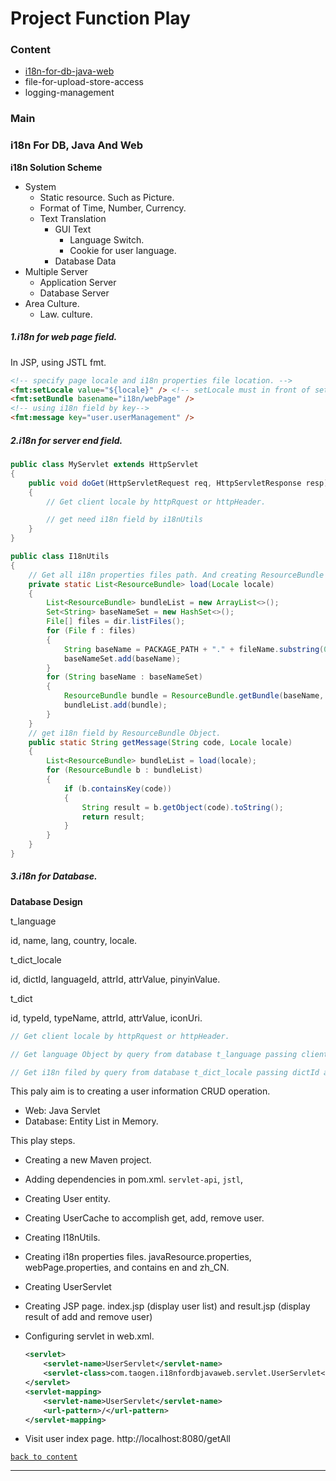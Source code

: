 # Project Function Play



<h3 id="content">Content</h3>

- [i18n-for-db-java-web](#ifdjw)
- file-for-upload-store-access
- logging-management



### Main

<h3 id="ifdjw">i18n For  DB, Java And Web</h3>

**i18n Solution Scheme**

- System
  - Static resource. Such as Picture.
  - Format of Time, Number, Currency.
  - Text Translation
    - GUI Text
      - Language Switch.
      - Cookie for user language.
    - Database Data
- Multiple Server
  - Application Server
  - Database Server
- Area Culture. 
  - Law. culture.

##### 1.i18n for web page field.

In JSP, using JSTL fmt.

```html
<!-- specify page locale and i18n properties file location. -->
<fmt:setLocale value="${locale}" /> <!-- setLocale must in front of setBundle -->
<fmt:setBundle basename="i18n/webPage" />
<!-- using i18n field by key-->
<fmt:message key="user.userManagement" />
```

##### 2.i18n for server end field.

```java
public class MyServlet extends HttpServlet
{
	public void doGet(HttpServletRequest req, HttpServletResponse resp)
	{
        // Get client locale by httpRquest or httpHeader.

        // get need i18n field by i18nUtils 
	}
}

public class I18nUtils
{
    // Get all i18n properties files path. And creating ResourceBundle Object.
    private static List<ResourceBundle> load(Locale locale) 
    {
        List<ResourceBundle> bundleList = new ArrayList<>();
        Set<String> baseNameSet = new HashSet<>();
        File[] files = dir.listFiles();
        for (File f : files)
        {
            String baseName = PACKAGE_PATH + "." + fileName.substring(0, index);
            baseNameSet.add(baseName);
        }
        for (String baseName : baseNameSet)
        {
            ResourceBundle bundle = ResourceBundle.getBundle(baseName, locale);
            bundleList.add(bundle);
        }
    }
    // get i18n field by ResourceBundle Object.
    public static String getMessage(String code, Locale locale)
    {
        List<ResourceBundle> bundleList = load(locale);
        for (ResourceBundle b : bundleList)
        {
            if (b.containsKey(code))
            {
                String result = b.getObject(code).toString();
                return result;
            }
        } 
    }
}
```

##### 3.i18n for Database.

**Database Design**

t_language

id, name, lang, country, locale.

t_dict_locale

id, dictId, languageId, attrId, attrValue, pinyinValue.

t_dict

id, typeId, typeName, attrId, attrValue, iconUri.

```java
// Get client locale by httpRquest or httpHeader.

// Get language Object by query from database t_language passing client locale String.

// Get i18n filed by query from database t_dict_locale passing dictId and languageId
```



This paly aim is to creating a user information CRUD operation. 

- Web: Java Servlet
- Database: Entity List in Memory.


This play steps. 

- Creating a new Maven project.

- Adding dependencies in pom.xml. `servlet-api`, `jstl`, 

- Creating User entity.

- Creating UserCache to accomplish get, add, remove user.

- Creating I18nUtils.

- Creating i18n properties files. javaResource.properties, webPage.properties, and contains en and zh_CN.

- Creating UserServlet 

- Creating JSP page. index.jsp (display user list) and result.jsp (display result of add and remove user)

- Configuring servlet in web.xml.

  ```xml
  <servlet>
      <servlet-name>UserServlet</servlet-name>
      <servlet-class>com.taogen.i18nfordbjavaweb.servlet.UserServlet</servlet-class>
  </servlet>
  <servlet-mapping>
      <servlet-name>UserServlet</servlet-name>
      <url-pattern>/</url-pattern>
  </servlet-mapping>
  ```

- Visit user index page. http://localhost:8080/getAll



[`back to content`](#content)

---

